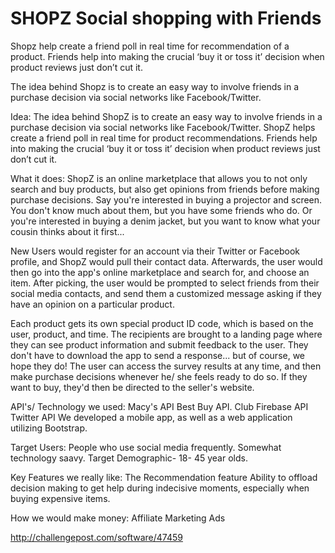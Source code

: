 # SHOPZ Social shopping with Friends

Shopz help create a friend poll in real time for recommendation of a product. 
Friends help into making the crucial ‘buy it or toss it’ decision when product reviews just don’t cut it. 

The idea behind Shopz is to create an easy way to involve friends in a purchase decision via social networks like Facebook/Twitter.

Idea:
The idea behind ShopZ is to create an easy way to involve friends in a purchase decision via social networks like Facebook/Twitter. ShopZ helps create a friend poll in real time for product recommendations. Friends help into making the crucial ‘buy it or toss it’ decision when product reviews just don’t cut it. 

What it does:
ShopZ is an online marketplace that allows you to not only search and buy products, but also get opinions from friends before making purchase decisions. Say you're interested in buying a projector and screen. You don't know much about them, but you have some friends who do. Or you're interested in buying a denim jacket, but you want to know what your cousin thinks about it first... 

New Users would register for an account via their Twitter or Facebook profile, and ShopZ would pull their contact data. Afterwards, the user would then go into the app's online marketplace and search for, and choose an item. After picking, the user would be prompted to select friends from their social media contacts, and send them a customized message asking if they have an opinion on a particular product. 

Each product gets its own special product ID code, which is based on the user, product, and time. The recipients are brought to a landing page where they can see product information and submit feedback to the user. They don't have to download the app to send a response... but of course, we hope they do! The user can access the survey results at any time, and then make purchase decisions whenever he/ she feels ready to do so. If they want to buy, they'd then be directed to the seller's website. 

API's/ Technology we used:
Macy's API Best Buy API. Club Firebase API Twitter API We developed a mobile app, as well as a web application utilizing Bootstrap. 

Target Users:
People who use social media frequently. Somewhat technology saavy. Target Demographic- 18- 45 year olds. 

Key Features we really like:
The Recommendation feature Ability to offload decision making to get help during indecisive moments, especially when buying expensive items. 

How we would make money:
Affiliate Marketing Ads

http://challengepost.com/software/47459
